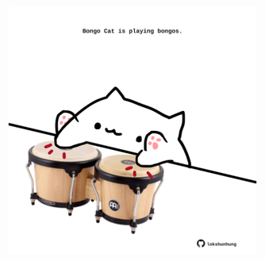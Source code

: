 <!-- built at 02/11/2024, 08:00:38 UTC -->
<p align="center">
  <img width="500" height="500" src="./ReadmeImage.svg">
</p>
